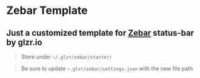 # Zebar Template

## Just a customized template for [Zebar](https://github.com/glzr-io/zebar) status-bar by glzr.io

> Store under `~/.glzr/zebar/starter/`

> Be sure to update `~.glzr/zebar/settings.json` with the new file path
